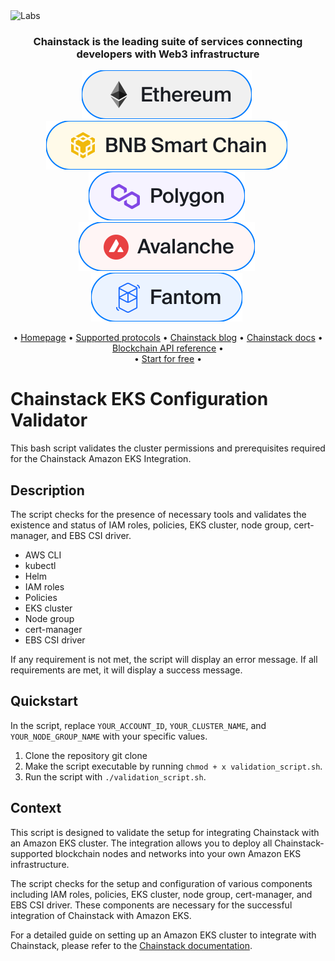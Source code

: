 <img width="1200" alt="Labs" src="https://user-images.githubusercontent.com/99700157/213291931-5a822628-5b8a-4768-980d-65f324985d32.png">

<p>
 <h3 align="center">Chainstack is the leading suite of services connecting developers with Web3 infrastructure</h3>
</p>

<p align="center">
  <a target="_blank" href="https://chainstack.com/build-better-with-ethereum/"><img src="https://github.com/soos3d/blockchain-badges/blob/main/protocols_badges/Ethereum.svg" /></a>&nbsp;  
  <a target="_blank" href="https://chainstack.com/build-better-with-bnb-smart-chain/"><img src="https://github.com/soos3d/blockchain-badges/blob/main/protocols_badges/BNB.svg" /></a>&nbsp;
  <a target="_blank" href="https://chainstack.com/build-better-with-polygon/"><img src="https://github.com/soos3d/blockchain-badges/blob/main/protocols_badges/Polygon.svg" /></a>&nbsp;
  <a target="_blank" href="https://chainstack.com/build-better-with-avalanche/"><img src="https://github.com/soos3d/blockchain-badges/blob/main/protocols_badges/Avalanche.svg" /></a>&nbsp;
  <a target="_blank" href="https://chainstack.com/build-better-with-fantom/"><img src="https://github.com/soos3d/blockchain-badges/blob/main/protocols_badges/Fantom.svg" /></a>&nbsp;
</p>

<p align="center">
  • <a target="_blank" href="https://chainstack.com/">Homepage</a> •
  <a target="_blank" href="https://chainstack.com/protocols/">Supported protocols</a> •
  <a target="_blank" href="https://chainstack.com/blog/">Chainstack blog</a> •
  <a target="_blank" href="https://docs.chainstack.com/quickstart/">Chainstack docs</a> •
  <a target="_blank" href="https://docs.chainstack.com/quickstart/">Blockchain API reference</a> • <br>
  • <a target="_blank" href="https://console.chainstack.com/user/account/create">Start for free</a> •
</p>

# Chainstack EKS Configuration Validator

This bash script validates the cluster permissions and prerequisites required for the Chainstack Amazon EKS Integration.

## Description

The script checks for the presence of necessary tools and validates the existence and status of IAM roles, policies, EKS cluster, node group, cert-manager, and EBS CSI driver.

- AWS CLI
- kubectl
- Helm
- IAM roles
- Policies
- EKS cluster
- Node group
- cert-manager
- EBS CSI driver

If any requirement is not met, the script will display an error message. If all requirements are met, it will display a success message.

## Quickstart

In the script, replace `YOUR_ACCOUNT_ID`, `YOUR_CLUSTER_NAME`, and `YOUR_NODE_GROUP_NAME` with your specific values.

1. Clone the repository
   git clone
2. Make the script executable by running `chmod + x validation_script.sh`.
3. Run the script with `./validation_script.sh`.

## Context

This script is designed to validate the setup for integrating Chainstack with an Amazon EKS cluster. The integration allows you to deploy all Chainstack-supported blockchain nodes and networks into your own Amazon EKS infrastructure.

The script checks for the setup and configuration of various components including IAM roles, policies, EKS cluster, node group, cert-manager, and EBS CSI driver. These components are necessary for the successful integration of Chainstack with Amazon EKS.

For a detailed guide on setting up an Amazon EKS cluster to integrate with Chainstack, please refer to the [Chainstack documentation](https://support.chainstack.com/hc/en-us/articles/900004174426).
